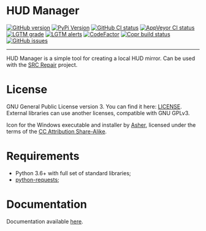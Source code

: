 # HUD Manager

[![GitHub version](https://img.shields.io/github/v/release/xvitaly/hudman?sort=semver&color=brightgreen&logo=git&logoColor=white)](https://github.com/xvitaly/hudman/releases)
[![PyPi Version](https://img.shields.io/pypi/v/hudman.svg?logo=pypi&logoColor=white)](https://pypi.org/project/hudman/)
[![GitHub CI status](https://github.com/xvitaly/hudman/workflows/Python%20CI/badge.svg?branch=master)](https://github.com/xvitaly/hudman/actions)
[![AppVeyor CI status](https://ci.appveyor.com/api/projects/status/35yrms4i0thaw9vx?svg=true)](https://ci.appveyor.com/project/xvitaly/hudman)
[![LGTM grade](https://img.shields.io/lgtm/grade/python/g/xvitaly/hudman.svg?logo=lgtm&logoWidth=18)](https://lgtm.com/projects/g/xvitaly/hudman/context:python)
[![LGTM alerts](https://img.shields.io/lgtm/alerts/g/xvitaly/hudman.svg?logo=lgtm&logoWidth=18)](https://lgtm.com/projects/g/xvitaly/hudman/alerts/)
[![CodeFactor](https://www.codefactor.io/repository/github/xvitaly/hudman/badge/master)](https://www.codefactor.io/repository/github/xvitaly/hudman/overview/master)
[![Copr build status](https://copr.fedorainfracloud.org/coprs/xvitaly/ecrepo/package/hudman/status_image/last_build.png)](https://copr.fedorainfracloud.org/coprs/xvitaly/ecrepo/package/hudman/)
[![GitHub issues](https://img.shields.io/github/issues/xvitaly/hudman.svg?label=issues)](https://github.com/xvitaly/hudman/issues)

---

HUD Manager is a simple tool for creating a local HUD mirror. Can be used with the [SRC Repair](https://github.com/xvitaly/srcrepair) project.

# License
GNU General Public License version 3. You can find it here: [LICENSE](LICENSE). External libraries can use another licenses, compatible with GNU GPLv3.

Icon for the Windows executable and installer by [Asher](https://www.masteriantart.com/kyo-tux), licensed under the terms of the [CC Attribution Share-Alike](licenses/icon.LICENSE.txt).

# Requirements

  * Python 3.6+ with full set of standard libraries;
  * [python-requests](https://github.com/psf/requests);

# Documentation

Documentation available [here](docs/README.md).
